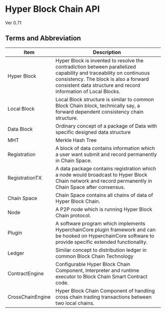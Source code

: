 # Hyper Block Chain API
Ver 0.71


## Terms and Abbreviation
|Item	|Description  |
|-----|-------------|
|Hyper Block  	|Hyper Block is invented to resolve the contradiction between parallelized capability and traceability on continuous consistency. The block is also a forward consistent data structure and record information of Local Blocks.
|Local Block	|Local Block structure is similar to common Block Chain block, technically say, a forward dependent consistency chain structure.
|Data Block	|Ordinary concept of a package of Data with specific designed data structure
|MHT	|Merkle Hash Tree
|Registration	|A block of data contains information which a user want submit and record permanently in Chain Space.
|RegistrationTX 	|A data package contains registration which a node would broadcast to Hyper Block Chain network and record permanently in Chain Space after consensus.
|Chain Space	|Chain Space contains all chains of data of Hyper Block Chain.
|Node	|A P2P node which is running Hyper Block Chain protocol.
|Plugin	|A software program which implements HyperchainCore plugin framework and can be hooked on HyperchainCore software to provide specific extended functionality. 
|Ledger	|Similar concept to distribution ledger in common Block Chain Technology
|ContractEngine	|Configurable Hyper Block Chain Component, Interpreter and runtime executor to Block Chain Smart Contract code.
|CrossChainEngine |Hyper Block Chain Component of handling cross chain trading transactions between two local chains.

